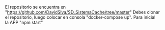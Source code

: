 El repositorio se encuentra en "https://github.com/DavidSlva/SD_SistemaCache/tree/master"
Debes clonar el repositorio, luego colocar en consola "docker-compose up".
Para inicial la APP "npm start"




